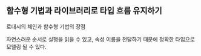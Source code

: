 ## 함수형 기법과 라이브러리로 타입 흐름 유지하기

로대시의 체인과 함수형 기법의 장점

자연스러운 순서로 실행을 읽을 수 있고, 속성 이름을 전달하기 때문에 정확한 타입으로 모델링 될 수 있다.